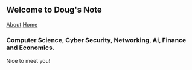## Welcome to Doug's Note

[About](about.md)
[Home](index.md)

### Computer Science, Cyber Security, Networking, Ai, Finance and Economics.
Nice to meet you!
